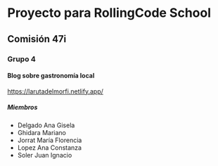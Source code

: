 # Proyecto para RollingCode School
## Comisión 47i
### Grupo 4
#### Blog sobre gastronomía local
https://larutadelmorfi.netlify.app/
##### Miembros
- Delgado Ana Gisela
- Ghidara Mariano
- Jorrat María Florencia
- Lopez Ana Constanza
- Soler Juan Ignacio
